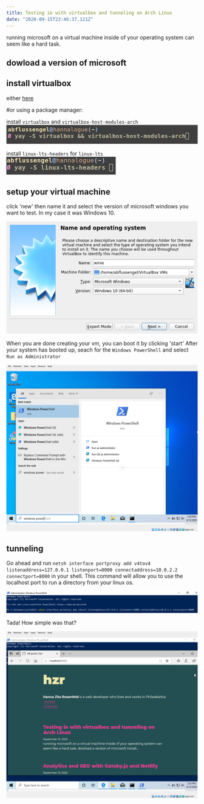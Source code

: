 ```yaml
---
title: Testing ie with virtualbox and tunneling on Arch Linux
date: "2020-09-15T23:46:37.121Z"
---
```


running microsoft on a virtual machine inside of your operating system can seem like a hard task.

## dowload a version of microsoft

## install virtualbox

either [here](https://www.virtualbox.org/)

#or using a package manager:

install `virtualbox` and `virtualbox-host-modules-arch`
![bash](./yay0.png)

install `linux-lts-headers` for `linux-lts`
![shell](./yay1.png)

## setup your virtual machine

click 'new' then name it and select the version of microsoft windows you want to test. In my case it was Windows 10.

![](./winie.png)

When you are done creating your vm, you can boot it by clicking 'start'
After your system has booted up, seach for the `Windows PowerShell` and select `Run as Administrator`

![](./winie2.png)

## tunneling

Go ahead and run `netsh interface portproxy add v4tov4 listenaddress=127.0.0.1 listenport=8000 connectaddress=10.0.2.2 connectport=8000` in your shell. This command will allow you to use the localhost port to run a directory from your linux os.

![](./ps.png)

Tada! How simple was that?

![](./web.png)
